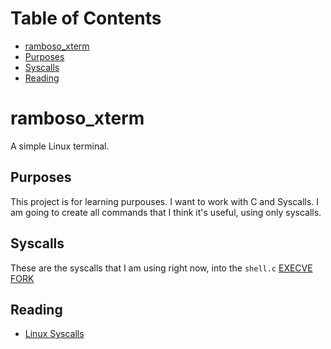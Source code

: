 # Table of Contents
- [ramboso_xterm](#ramboso_xterm)
- [Purposes](#purposes)
- [Syscalls](#syscalls)
- [Reading](#reading)

# ramboso_xterm
A simple Linux terminal.

## Purposes
This project is for learning purpouses.
I want to work with C and Syscalls.
I am going to create all commands that I think it's useful, using only syscalls.

## Syscalls
These are the syscalls that I am using right now, into the `shell.c`
[EXECVE](https://linux.die.net/man/2/execve)
[FORK](https://www.man7.org/linux/man-pages/man2/fork.2.html)

## Reading
- [Linux Syscalls](https://man7.org/linux/man-pages/man2/syscalls.2.html)